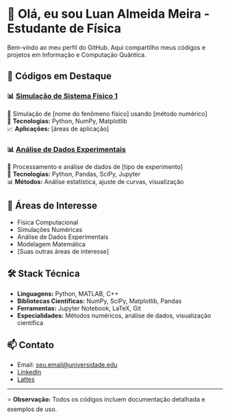 # 👋 Olá, eu sou Luan Almeida Meira - Estudante de Física

Bem-vindo ao meu perfil do GitHub. Aqui compartilho meus códigos e projetos em Informação e Computação Quântica.

## 🔬 Códigos em Destaque

### 📊 [Simulação de Sistema Físico 1](https://github.com/seuusuario/simulacao-fisica-1)
📝 Simulação de [nome do fenômeno físico] usando [método numérico]  
🔧 **Tecnologias:** Python, NumPy, Matplotlib  
📈 **Aplicações:** [áreas de aplicação]

### 📊 [Análise de Dados Experimentais](https://github.com/seuusuario/analise-dados-fisica)
📝 Processamento e análise de dados de [tipo de experimento]  
🔧 **Tecnologias:** Python, Pandas, SciPy, Jupyter  
📊 **Métodos:** Análise estatística, ajuste de curvas, visualização

## 🧮 Áreas de Interesse

- Física Computacional
- Simulações Numéricas
- Análise de Dados Experimentais
- Modelagem Matemática
- [Suas outras áreas de interesse]

## 🛠 Stack Técnica

- **Linguagens:** Python, MATLAB, C++
- **Bibliotecas Científicas:** NumPy, SciPy, Matplotlib, Pandas
- **Ferramentas:** Jupyter Notebook, LaTeX, Git
- **Especialidades:** Métodos numéricos, análise de dados, visualização científica

## 📫 Contato

- Email: seu.email@universidade.edu
- [LinkedIn](https://linkedin.com/in/seu-perfil)
- [Lattes](http://lattes.cnpq.br/seu-lattes)

---

⭐️ **Observação:** Todos os códigos incluem documentação detalhada e exemplos de uso.
